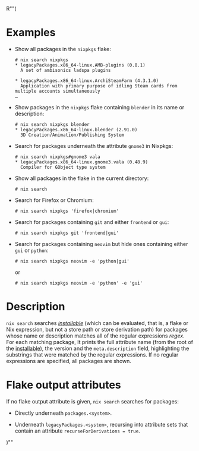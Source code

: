 R""(

# Examples

* Show all packages in the `nixpkgs` flake:

  ```console
  # nix search nixpkgs
  * legacyPackages.x86_64-linux.AMB-plugins (0.8.1)
    A set of ambisonics ladspa plugins

  * legacyPackages.x86_64-linux.ArchiSteamFarm (4.3.1.0)
    Application with primary purpose of idling Steam cards from multiple accounts simultaneously
  …
  ```

* Show packages in the `nixpkgs` flake containing `blender` in its
  name or description:

  ```console
  # nix search nixpkgs blender
  * legacyPackages.x86_64-linux.blender (2.91.0)
    3D Creation/Animation/Publishing System
  ```

* Search for packages underneath the attribute `gnome3` in Nixpkgs:

  ```console
  # nix search nixpkgs#gnome3 vala
  * legacyPackages.x86_64-linux.gnome3.vala (0.48.9)
    Compiler for GObject type system
  ```

* Show all packages in the flake in the current directory:

  ```console
  # nix search
  ```

* Search for Firefox or Chromium:

  ```console
  # nix search nixpkgs 'firefox|chromium'
  ```

* Search for packages containing `git` and either `frontend` or `gui`:

  ```console
  # nix search nixpkgs git 'frontend|gui'
  ```

* Search for packages containing `neovim` but hide ones containing either `gui` or `python`:

  ```console
  # nix search nixpkgs neovim -e 'python|gui'
  ```
  or

  ```console
  # nix search nixpkgs neovim -e 'python' -e 'gui'
  ```

# Description

`nix search` searches [*installable*](./nix.md#installables) (which can be evaluated, that is, a
flake or Nix expression, but not a store path or store derivation path) for packages whose name or description matches all of the
regular expressions *regex*.  For each matching package, It prints the
full attribute name (from the root of the [installable](./nix.md#installables)), the version
and the `meta.description` field, highlighting the substrings that
were matched by the regular expressions. If no regular expressions are
specified, all packages are shown.

# Flake output attributes

If no flake output attribute is given, `nix search` searches for
packages:

* Directly underneath `packages.<system>`.

* Underneath `legacyPackages.<system>`, recursing into attribute sets
  that contain an attribute `recurseForDerivations = true`.

)""
